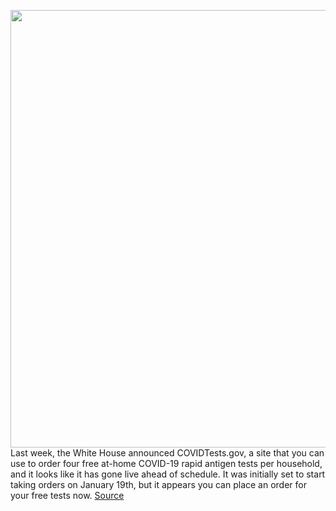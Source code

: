 <img src='https://cdn.vox-cdn.com/thumbor/jLTeaA-Dr-oyeIb4rXthlsolTl0=/150x0:2115x1186/1200x800/filters:focal(514x332:878x696)/cdn.vox-cdn.com/uploads/chorus_image/image/70404250/covidtests_gov_free_tests.5.png' width='700px' /><br/>
Last week, the White House announced COVIDTests.gov, a site that you can use to order four free at-home COVID-19 rapid antigen tests per household, and it looks like it has gone live ahead of schedule. It was initially set to start taking orders on January 19th, but it appears you can place an order for your free tests now.
<a href='https://www.theverge.com/2022/1/18/22889571/free-covid-19-tests-usps-website'> Source <a/>
